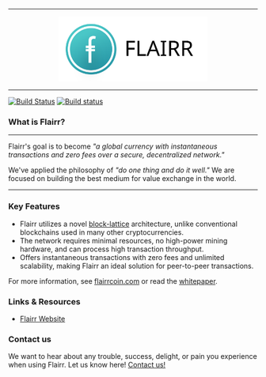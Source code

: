 <hr />
<div align="center">
    <img src="images/logo.svg" alt="Logo" width='300px' height='auto'/>
</div>
<hr />

[![Build Status](https://travis-ci.org/nanocurrency/nano-node.svg?branch=master)](https://travis-ci.org/nanocurrency/nano-node)
[![Build status](https://ci.appveyor.com/api/projects/status/q66rbt2ux6apjj03/branch/master?svg=true)](https://ci.appveyor.com/project/argakiig/raiblocks/branch/master)
### What is Flairr?

---

Flairr's goal is to become _"a global currency with instantaneous transactions and zero fees over a secure, decentralized network."_

We've applied the philosophy of _"do one thing and do it well."_ We are focused on building the best medium for value exchange in the world.

---

### Key Features

* Flairr utilizes a novel [block-lattice](https://github.com/nanocurrency/nano-node/wiki/Block-lattice) architecture, unlike conventional blockchains used in many other cryptocurrencies.
* The network requires minimal resources, no high-power mining hardware, and can process high transaction throughput.
* Offers instantaneous transactions with zero fees and unlimited scalability, making Flairr an ideal solution for peer-to-peer transactions.

For more information, see [flairrcoin.com](https://flairrcoin.com/) or read the [whitepaper](https://flairrcoin.com/wp-content/uploads/2020/08/Whitepaper.pdf).


### Links & Resources

* [Flairr Website](https://flairrcoin.com)

### Contact us

We want to hear about any trouble, success, delight, or pain you experience when
using Flairr. Let us know here! [Contact us!](https://flairrcoin.com/?page_id=42)
